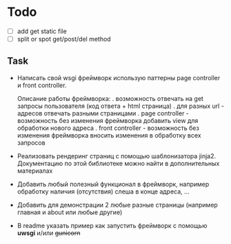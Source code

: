 # Todo

- [ ] add get static file
- [ ] split or spot get/post/del method

## Task

- Написать свой wsgi фреймворк использую паттерны
    page controller и front controller.

    Описание работы фреймворка:
    . возможность отвечать на get запросы пользователя
        (код ответа + html страница)
    . для разных url - адресов отвечать разными страницами
    . page controller - возможность без изменения
        фреймворка добавить view для обработки нового адреса
    . front controller - возможность без изменения
        фреймворка вносить изменения в обработку всех запросов

- Реализовать рендеринг страниц с помощью шаблонизатора jinja2.
    Документацию по этой библиотеке можно найти в дополнительных материалах

- Добавить любый полезный функционал в фреймворк,
    например обработку наличия (отсутствия) слеша в конце адреса, ...

- Добавить для демонстрации 2 любые разные страницы
    (например главная и about или любые другие)

- В readme указать пример как запустить фреймворк
    с помощью **uwsgi** и/или ~~gunicorn~~

